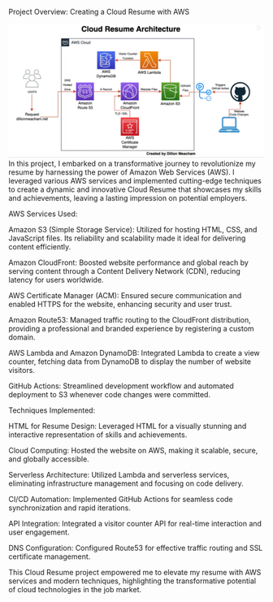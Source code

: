 Project Overview: Creating a Cloud Resume with AWS

<img src="CloudResumeArchitecture.jpg" alt="Cloud Resume Architecture">
In this project, I embarked on a transformative journey to revolutionize my resume by harnessing the power of Amazon Web Services (AWS). I leveraged various AWS services and implemented cutting-edge techniques to create a dynamic and innovative Cloud Resume that showcases my skills and achievements, leaving a lasting impression on potential employers.

AWS Services Used:

Amazon S3 (Simple Storage Service): Utilized for hosting HTML, CSS, and JavaScript files. Its reliability and scalability made it ideal for delivering content efficiently.

Amazon CloudFront: Boosted website performance and global reach by serving content through a Content Delivery Network (CDN), reducing latency for users worldwide.

AWS Certificate Manager (ACM): Ensured secure communication and enabled HTTPS for the website, enhancing security and user trust.

Amazon Route53: Managed traffic routing to the CloudFront distribution, providing a professional and branded experience by registering a custom domain.

AWS Lambda and Amazon DynamoDB: Integrated Lambda to create a view counter, fetching data from DynamoDB to display the number of website visitors.

GitHub Actions: Streamlined development workflow and automated deployment to S3 whenever code changes were committed.

Techniques Implemented:

HTML for Resume Design: Leveraged HTML for a visually stunning and interactive representation of skills and achievements.

Cloud Computing: Hosted the website on AWS, making it scalable, secure, and globally accessible.

Serverless Architecture: Utilized Lambda and serverless services, eliminating infrastructure management and focusing on code delivery.

CI/CD Automation: Implemented GitHub Actions for seamless code synchronization and rapid iterations.

API Integration: Integrated a visitor counter API for real-time interaction and user engagement.

DNS Configuration: Configured Route53 for effective traffic routing and SSL certificate management.

This Cloud Resume project empowered me to elevate my resume with AWS services and modern techniques, highlighting the transformative potential of cloud technologies in the job market.